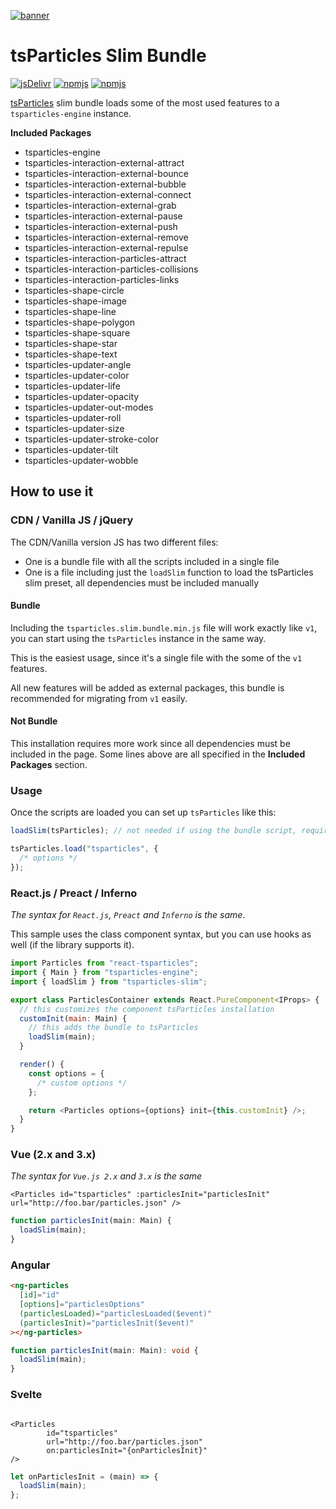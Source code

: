 [![banner](https://particles.js.org/images/banner2.png)](https://particles.js.org)

# tsParticles Slim Bundle

[![jsDelivr](https://data.jsdelivr.com/v1/package/npm/tsparticles-slim/badge)](https://www.jsdelivr.com/package/npm/tsparticles-slim) [![npmjs](https://badge.fury.io/js/tsparticles-slim.svg)](https://www.npmjs.com/package/tsparticles-slim) [![npmjs](https://img.shields.io/npm/dt/tsparticles-slim)](https://www.npmjs.com/package/tsparticles-slim)

[tsParticles](https://github.com/matteobruni/tsparticles) slim bundle loads some of the most used features to
a `tsparticles-engine` instance.

**Included Packages**

- tsparticles-engine
- tsparticles-interaction-external-attract
- tsparticles-interaction-external-bounce
- tsparticles-interaction-external-bubble
- tsparticles-interaction-external-connect
- tsparticles-interaction-external-grab
- tsparticles-interaction-external-pause
- tsparticles-interaction-external-push
- tsparticles-interaction-external-remove
- tsparticles-interaction-external-repulse
- tsparticles-interaction-particles-attract
- tsparticles-interaction-particles-collisions
- tsparticles-interaction-particles-links
- tsparticles-shape-circle
- tsparticles-shape-image
- tsparticles-shape-line
- tsparticles-shape-polygon
- tsparticles-shape-square
- tsparticles-shape-star
- tsparticles-shape-text
- tsparticles-updater-angle
- tsparticles-updater-color
- tsparticles-updater-life
- tsparticles-updater-opacity
- tsparticles-updater-out-modes
- tsparticles-updater-roll
- tsparticles-updater-size
- tsparticles-updater-stroke-color
- tsparticles-updater-tilt
- tsparticles-updater-wobble

## How to use it

### CDN / Vanilla JS / jQuery

The CDN/Vanilla version JS has two different files:

- One is a bundle file with all the scripts included in a single file
- One is a file including just the `loadSlim` function to load the tsParticles slim preset, all dependencies must be
  included manually

#### Bundle

Including the `tsparticles.slim.bundle.min.js` file will work exactly like `v1`, you can start using the `tsParticles`
instance in the same way.

This is the easiest usage, since it's a single file with the some of the `v1` features.

All new features will be added as external packages, this bundle is recommended for migrating from `v1` easily.

#### Not Bundle

This installation requires more work since all dependencies must be included in the page. Some lines above are all
specified in the **Included Packages** section.

### Usage

Once the scripts are loaded you can set up `tsParticles` like this:

```javascript
loadSlim(tsParticles); // not needed if using the bundle script, required for any other installation

tsParticles.load("tsparticles", {
  /* options */
});
```

### React.js / Preact / Inferno

_The syntax for `React.js`, `Preact` and `Inferno` is the same_.

This sample uses the class component syntax, but you can use hooks as well (if the library supports it).

```javascript
import Particles from "react-tsparticles";
import { Main } from "tsparticles-engine";
import { loadSlim } from "tsparticles-slim";

export class ParticlesContainer extends React.PureComponent<IProps> {
  // this customizes the component tsParticles installation
  customInit(main: Main) {
    // this adds the bundle to tsParticles
    loadSlim(main);
  }

  render() {
    const options = {
      /* custom options */
    };

    return <Particles options={options} init={this.customInit} />;
  }
}
```

### Vue (2.x and 3.x)

_The syntax for `Vue.js 2.x` and `3.x` is the same_

```vue
<Particles id="tsparticles" :particlesInit="particlesInit" url="http://foo.bar/particles.json" />
```

```js
function particlesInit(main: Main) {
  loadSlim(main);
}
```

### Angular

```html
<ng-particles
  [id]="id"
  [options]="particlesOptions"
  (particlesLoaded)="particlesLoaded($event)"
  (particlesInit)="particlesInit($event)"
></ng-particles>
```

```ts
function particlesInit(main: Main): void {
  loadSlim(main);
}
```

### Svelte

```sveltehtml

<Particles
        id="tsparticles"
        url="http://foo.bar/particles.json"
        on:particlesInit="{onParticlesInit}"
/>
```

```js
let onParticlesInit = (main) => {
  loadSlim(main);
};
```
